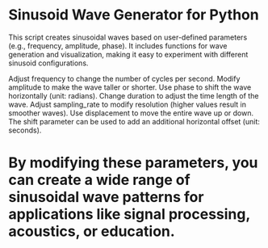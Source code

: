 # Sinusoid Wave Generator for Python 

This script creates sinusoidal waves based on user-defined parameters (e.g., frequency, amplitude, phase). It includes functions for wave generation and visualization, making it easy to experiment with different sinusoid configurations.

Adjust frequency to change the number of cycles per second.
Modify amplitude to make the wave taller or shorter.
Use phase to shift the wave horizontally (unit: radians).
Change duration to adjust the time length of the wave.
Adjust sampling_rate to modify resolution (higher values result in smoother waves).
Use displacement to move the entire wave up or down.
The shift parameter can be used to add an additional horizontal offset (unit: seconds).

# By modifying these parameters, you can create a wide range of sinusoidal wave patterns for applications like signal processing, acoustics, or education.


